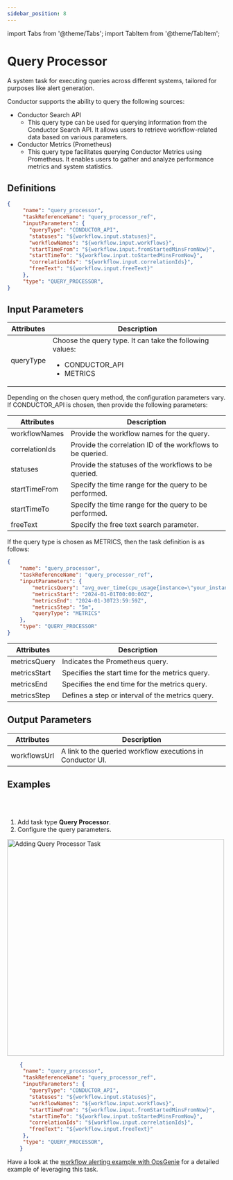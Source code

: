 ```yaml
---
sidebar_position: 8
---
```


import Tabs from '@theme/Tabs';
import TabItem from '@theme/TabItem';

# Query Processor

A system task for executing queries across different systems, tailored for purposes like alert generation.

Conductor supports the ability to query the following sources:

-  Conductor Search API
    - This query type can be used for querying information from the Conductor Search API. It allows users to retrieve workflow-related data based on various parameters.
- Conductor Metrics (Prometheus)
    - This query type facilitates querying Conductor Metrics using Prometheus. It enables users to gather and analyze performance metrics and system statistics. 

## Definitions

```json
{
     "name": "query_processor",
     "taskReferenceName": "query_processor_ref",
     "inputParameters": {
       "queryType": "CONDUCTOR_API",
       "statuses": "${workflow.input.statuses}",
       "workflowNames": "${workflow.input.workflows}",
       "startTimeFrom": "${workflow.input.fromStartedMinsFromNow}",
       "startTimeTo": "${workflow.input.toStartedMinsFromNow}",
       "correlationIds": "${workflow.input.correlationIds}",
       "freeText": "${workflow.input.freeText}"
     },
     "type": "QUERY_PROCESSOR",
}
```

## Input Parameters

| Attributes  | Description             |
|-------------|-------------------------|
| queryType | Choose the query type. It can take the following values:<ul><li>CONDUCTOR_API</li><li>METRICS</li></ul> | 

Depending on the chosen query method, the configuration parameters vary. If CONDUCTOR_API is chosen, then provide the following parameters:

| Attributes  | Description             |
|-------------|-------------------------|
| workflowNames | Provide the workflow names for the query. | 
| correlationIds | Provide the correlation ID of the workflows to be queried. |
| statuses | Provide the statuses of the workflows to be queried. |
| startTimeFrom | Specify the time range for the query to be performed. |
| startTimeTo | Specify the time range for the query to be performed. |
| freeText | Specify the free text search parameter. |

If the query type is chosen as METRICS, then the task definition is as follows:

```json
{
    "name": "query_processor",
    "taskReferenceName": "query_processor_ref",
    "inputParameters": {
        "metricsQuery": "avg_over_time(cpu_usage{instance=\"your_instance\"}[1h])",
        "metricsStart": "2024-01-01T00:00:00Z",
        "metricsEnd": "2024-01-30T23:59:59Z",
        "metricsStep": "5m",
        "queryType": "METRICS"
    },
    "type": "QUERY_PROCESSOR"
}
```

| Attributes  | Description             |
|-------------|-------------------------|
| metricsQuery | Indicates the Prometheus query. | 
| metricsStart | Specifies the start time for the metrics query. |
| metricsEnd | Specifies the end time for the metrics query. |
| metricsStep | Defines a step or interval of the metrics query. | 

## Output Parameters

| Attributes  | Description             |
|-------------|-------------------------|
| workflowsUrl | A link to the queried workflow executions in Conductor UI. |

## Examples

<Tabs>
<TabItem value="UI" label="UI" className="paddedContent">

<div className="row">
<div className="col col--4">

<br/>
<br/>

1. Add task type **Query Processor**.
2. Configure the query parameters.

</div>
<div className="col">
<div className="embed-loom-video">

<p><img src="/content/img/query-processor-ui-method.png" alt="Adding Query Processor Task" width="500" height="auto"/></p>

</div>
</div>
</div>



</TabItem>
 <TabItem value="JSON" label="JSON Example">

```json
    {
     "name": "query_processor",
     "taskReferenceName": "query_processor_ref",
     "inputParameters": {
       "queryType": "CONDUCTOR_API",
       "statuses": "${workflow.input.statuses}",
       "workflowNames": "${workflow.input.workflows}",
       "startTimeFrom": "${workflow.input.fromStartedMinsFromNow}",
       "startTimeTo": "${workflow.input.toStartedMinsFromNow}",
       "correlationIds": "${workflow.input.correlationIds}",
       "freeText": "${workflow.input.freeText}"
     },
     "type": "QUERY_PROCESSOR",
    }
```

</TabItem>
</Tabs>

Have a look at the [workflow alerting example with OpsGenie](https://orkes.io/content/templates/alerting/querying-orkes-data-and-triggering-opsgenie-alert) for a detailed example of leveraging this task.